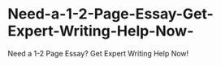 # Need-a-1-2-Page-Essay-Get-Expert-Writing-Help-Now-
Need a 1-2 Page Essay? Get Expert Writing Help Now!
